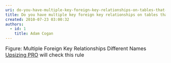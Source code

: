 ```yaml
---
uri: do-you-have-multiple-key-foreign-key-relationships-on-tables-that-map-to-fields-of-a-different-name-upsizing-problem
title: Do you have multiple key foreign key relationships on tables that map to fields of a different name (Upsizing Problem)*?
created: 2010-07-23 03:00:32
authors:
  - id: 1
    title: Adam Cogan
---
```





<span class='intro'> 
  <img alt="" class="ms-rteCustom-ImageArea" src="/PublishingImages/MultipleForeignKeyRelationshipsDifferentNames.jpg" /> <br>
<font class="ms-rteCustom-FigureNormal" size="+0">Figure&#58; Multiple Foreign Key Relationships Different Names </font><font class="ms-rteCustom-YellowBorderBox" size="+0"><a href="http&#58;//www.ssw.com.au/ssw/UpsizingPRO">Upsizing PRO</a> will check this rule </font>
 </span>




